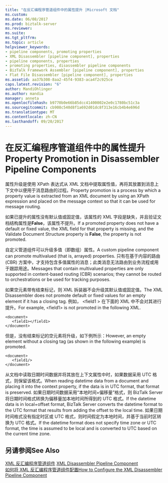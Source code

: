 ```yaml
---
title: "在反汇编程序管道组件中的属性提升 |Microsoft 文档"
ms.custom: 
ms.date: 06/08/2017
ms.prod: biztalk-server
ms.reviewer: 
ms.suite: 
ms.tgt_pltfrm: 
ms.topic: article
helpviewer_keywords:
- pipeline components, promoting properties
- XML Disassembler [pipeline component], properties
- pipeline components, properties
- promoting properties, disassembler pipeline components
- BizTalk Framework Assembler [pipeline component], properties
- Flat File Disassembler [pipeline component], properties
ms.assetid: aa37b308-8aa2-45f4-9383-aca4f2c925ce
caps.latest.revision: "6"
author: MandiOhlinger
ms.author: mandia
manager: anneta
ms.openlocfilehash: b9770b0e66b85dcc41400002e2e0c1780bc51c3a
ms.sourcegitcommit: cb908c540d8f1a692d01dc8f313e16cb4b4e696d
ms.translationtype: MT
ms.contentlocale: zh-CN
ms.lasthandoff: 09/20/2017
---
```

# <a name="property-promotion-in-disassembler-pipeline-components"></a><span data-ttu-id="16ec9-102">在反汇编程序管道组件中的属性提升</span><span class="sxs-lookup"><span data-stu-id="16ec9-102">Property Promotion in Disassembler Pipeline Components</span></span>
<span data-ttu-id="16ec9-103">属性升级是使用 XPath 表达式从 XML 文档中提取属性值，再将其放置到消息上下文中以便用于消息路由的过程。</span><span class="sxs-lookup"><span data-stu-id="16ec9-103">Property promotion is a process by which a property value is extracted from an XML document by using an XPath expression and placed on the message context so that it can be used for message routing.</span></span>  
  
 <span data-ttu-id="16ec9-104">如果已提升的属性没有默认值或固定值，该属性的 XML 字段是缺失，并且验证文档结构属性是**False**，该属性不提升。</span><span class="sxs-lookup"><span data-stu-id="16ec9-104">If a promoted property does not have a default or fixed value, the XML field for that property is missing, and the Validate Document Structure property is **False**, the property is not promoted.</span></span>  
  
 <span data-ttu-id="16ec9-105">自定义管道组件可以升级多值（即数组）属性。</span><span class="sxs-lookup"><span data-stu-id="16ec9-105">A custom pipeline component can promote multivalued (that is, arrayed) properties.</span></span> <span data-ttu-id="16ec9-106">只有在基于内容的路由 (CBR) 方案中，才支持包含多值属性的消息；此类消息无法路由到业务流程或用于跟踪用途。</span><span class="sxs-lookup"><span data-stu-id="16ec9-106">Messages that contain multivalued properties are only supported in content-based routing (CBR) scenarios; they cannot be routed to orchestrations or be used for tracking purposes.</span></span>  
  
 <span data-ttu-id="16ec9-107">如果空元素带有结束标记，则 XML 拆装器不会升级其默认值或固定值。</span><span class="sxs-lookup"><span data-stu-id="16ec9-107">The XML Disassembler does not promote default or fixed values for an empty element if it has a closing tag.</span></span> <span data-ttu-id="16ec9-108">例如， \<field1 > 在下面的 XML 中不会对其进行提升。</span><span class="sxs-lookup"><span data-stu-id="16ec9-108">For example, \<field1> is not promoted in the following XML.</span></span>  
  
```  
<document>  
   <field1></field1>  
</document>  
```  
  
 <span data-ttu-id="16ec9-109">但是，没有结束标记的空元素将升级，如下例所示：</span><span class="sxs-lookup"><span data-stu-id="16ec9-109">However, an empty element without a closing tag (as shown in the following example) is promoted.</span></span>  
  
```  
<document>  
   <field1/>  
</document>  
```  
  
 <span data-ttu-id="16ec9-110">从文档中读取日期时间数据并将其放在上下文属性中时，如果数据采用 UTC 格式，则保留该格式。</span><span class="sxs-lookup"><span data-stu-id="16ec9-110">When reading datetime data from a document and placing it into the context property, if the data is in UTC format, that format is preserved.</span></span> <span data-ttu-id="16ec9-111">如果日期时间数据采用“本地时间+偏移量”格式，则 BizTalk Server 将日期时间格式转换为偏移量加本地时间所得到的 UTC 格式。</span><span class="sxs-lookup"><span data-stu-id="16ec9-111">If the datetime data is in local+offset format, BizTalk Server converts the datetime format to the UTC format that results from adding the offset to the local time.</span></span> <span data-ttu-id="16ec9-112">如果日期时间格式没有指定时区或 UTC 格式，则时间假定为本地时间，并基于当前时区转换为 UTC 格式。</span><span class="sxs-lookup"><span data-stu-id="16ec9-112">If the datetime format does not specify time zone or UTC format, the time is assumed to be local and is converted to UTC based on the current time zone.</span></span>  
  
## <a name="see-also"></a><span data-ttu-id="16ec9-113">另请参阅</span><span class="sxs-lookup"><span data-stu-id="16ec9-113">See Also</span></span>  
 <span data-ttu-id="16ec9-114">[XML 反汇编程序管道组件](../core/xml-disassembler-pipeline-component.md) </span><span class="sxs-lookup"><span data-stu-id="16ec9-114">[XML Disassembler Pipeline Component](../core/xml-disassembler-pipeline-component.md) </span></span>  
 [<span data-ttu-id="16ec9-115">如何将 XML 反汇编程序管道组件配置</span><span class="sxs-lookup"><span data-stu-id="16ec9-115">How to Configure the XML Disassembler Pipeline Component</span></span>](../core/how-to-configure-the-xml-disassembler-pipeline-component.md)